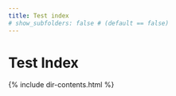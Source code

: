 ```yaml
---
title: Test index
# show_subfolders: false # (default == false)
---
```


# Test Index
{% include dir-contents.html %}
